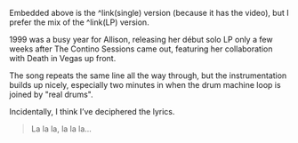 Embedded above is the ^link(single) version (because it has the video), but I prefer the mix of the ^link(LP) version.

1999 was a busy year for Allison, releasing her début solo LP only a few weeks after The Contino Sessions came out, featuring her collaboration with Death in Vegas up front.

The song repeats the same line all the way through, but the instrumentation builds up nicely, especially two minutes in when the drum machine loop is joined by "real drums".

Incidentally, I think I’ve deciphered the lyrics.

> La la la, 
> la la la...

